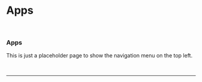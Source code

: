 # Apps

<br />
<div class="uk-card uk-card-default uk-card-body uk-width-1-@m uk-animation-slide-left-medium">
    <h3 class="uk-card-title">Apps</h3>
    <p>This is just a placeholder page to show the navigation menu on the top left.</p>
</div>
<br />

<hr class="uk-divider-icon">